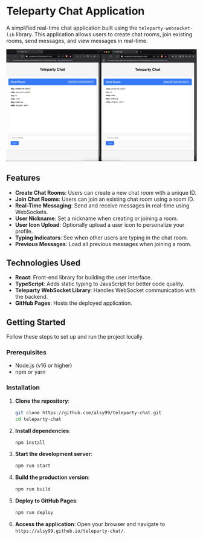 # Teleparty Chat Application

A simplified real-time chat application built using the `teleparty-websocket-lib` library. This application allows users to create chat rooms, join existing rooms, send messages, and view messages in real-time.

![Demo Screenshot](./screenshot.png)

## Features

-   **Create Chat Rooms**: Users can create a new chat room with a unique ID.
-   **Join Chat Rooms**: Users can join an existing chat room using a room ID.
-   **Real-Time Messaging**: Send and receive messages in real-time using WebSockets.
-   **User Nickname**: Set a nickname when creating or joining a room.
-   **User Icon Upload**: Optionally upload a user icon to personalize your profile.
-   **Typing Indicators**: See when other users are typing in the chat room.
-   **Previous Messages**: Load all previous messages when joining a room.

## Technologies Used

-   **React**: Front-end library for building the user interface.
-   **TypeScript**: Adds static typing to JavaScript for better code quality.
-   **Teleparty WebSocket Library**: Handles WebSocket communication with the backend.
-   **GitHub Pages**: Hosts the deployed application.

## Getting Started

Follow these steps to set up and run the project locally.

### Prerequisites

-   Node.js (v16 or higher)
-   npm or yarn

### Installation

1. **Clone the repository**:

    ```bash
    git clone https://github.com/alsy99/teleparty-chat.git
    cd teleparty-chat
    ```

2. **Install dependencies**:

    ```bash
    npm install
    ```

3. **Start the development server**:

    ```bash
    npm run start
    ```

4. **Build the production version**:

    ```bash
    npm run build
    ```

5. **Deploy to GitHub Pages**:

    ```bash
    npm run deploy
    ```

6. **Access the application**:
   Open your browser and navigate to `https://alsy99.github.io/teleparty-chat/`.
